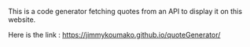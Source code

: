 This is a code generator fetching quotes from an API to display it on this website.

Here is the link : https://jimmykoumako.github.io/quoteGenerator/
